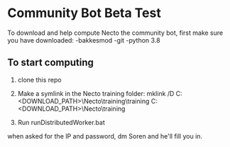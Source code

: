 # Community Bot Beta Test

To download and help compute Necto the community bot, first make sure you have downloaded:
-bakkesmod
-git
-python 3.8

## To start computing

1) clone this repo

2) Make a symlink in the Necto training folder:
mklink /D C:\<DOWNLOAD_PATH>\Necto\training\training C:\<DOWNLOAD_PATH>\Necto\training

3) Run runDistributedWorker.bat 

when asked for the IP and password, dm Soren and he'll fill you in. 

